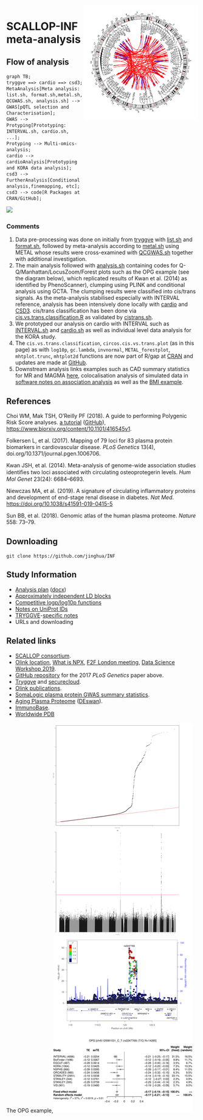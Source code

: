<img src="doc/INF1.circlize.png" width="300" height="300" align="right">

# SCALLOP-INF meta-analysis

## Flow of analysis

```mermaid
graph TB;
tryggve ==> cardio ==> csd3;
MetaAnalysis[Meta analysis: list.sh, format.sh,metal.sh, QCGWAS.sh, analysis.sh] --> GWAS[pQTL selection and Characterisation];
GWAS --> Protyping[Prototyping: INTERVAL.sh, cardio.sh, ...];
Protyping --> Multi-omics-analysis;
cardio --> cardioAnalysis[Prototyping and KORA data analysis];
csd3 --> FurtherAnalysis[Conditional analysis,finemapping, etc];
csd3 --> code[R Packages at CRAN/GitHub]; 
```

![](https://tinyurl.com/y6g4t8fm)

### Comments

1. Data pre-processing was done on initially from [tryggve](tryggve) with [list.sh](tryggve/list.sh) and [format.sh](tryggve/format.sh), followed by meta-analysis according to [metal.sh](tryggve/metal.sh) using METAL whose results were cross-examined with [QCGWAS.sh](tryggve/QCGWAS.sh) together with additional investigation.
2. The main analysis followed with [analysis.sh](tryggve/analysis.sh) containing codes for Q-Q/Manhattan/LocusZoom/Forest plots such as the OPG example (see the diagram below), which replicated results of Kwan et al. (2014) as identified by PhenoScanner), clumping using PLINK and conditional analysis using GCTA. The clumping results were classified into cis/trans signals. As the meta-analysis stabilised especially with INTERVAL reference, analysis has been intensively done locally with [cardio](cardio) and [CSD3](csd3). cis/trans classification has been done via [cis.vs.trans.classification.R](cardio/cis.vs.trans.classification.R) as validated by [cistrans.sh](cardio/cistrans.sh).
3. We prototyped our analysis on cardio with INTERVAL such as [INTERVAL.sh](tryggve/INTERVAL.sh) and [cardio.sh](cardio/cardio.sh) as well as individual level data analysis for the KORA study.
4. The `cis.vs.trans.classification`, `circos.cis.vs.trans.plot` (as in this page) as with `log10p`, `gc.lambda`, `invnormal`, `METAL_forestplot`, `mhtplot.trunc`, `mhtplot2d` functions are now part of R/gap at [CRAN](https://CRAN.R-project.org/package=gap) and updates are made at [GitHub](https://github.com/jinghuazhao/R/).
5. Downstream analysis links examples such as CAD summary statistics for MR and MAGMA [here](https://jinghuazhao.github.io/Omics-analysis/CAD/), colocalisation analysis of simulated data in [software notes on association analysis](https://jinghuazhao.github.io/software-notes/AA.html) as well as the [BMI example](https://jinghuazhao.github.io/Omics-analysis/BMI/).

## References

Choi WM, Mak TSH, O’Reilly PF (2018). A guide to performing Polygenic Risk Score analyses. [a tutorial](https://choishingwan.github.io/PRS-Tutorial/) ([GitHub](https://github.com/choishingwan/PRSice)),
https://www.biorxiv.org/content/10.1101/416545v1.

Folkersen L, et al. (2017). Mapping of 79 loci for 83 plasma protein biomarkers in cardiovascular disease. *PLoS Genetics* 13(4), doi.org/10.1371/journal.pgen.1006706.

Kwan JSH, et al. (2014). Meta-analysis of genome-wide association studies identiﬁes two loci associated with circulating osteoprotegerin levels. *Hum Mol Genet* 23(24): 6684–6693.

Niewczas MA, et al. (2019). A signature of circulating inflammatory proteins and development of end-stage renal disease in diabetes. *Nat Med*. https://doi.org/10.1038/s41591-019-0415-5

Sun BB, et al. (2018). Genomic atlas of the human plasma proteome. *Nature* 558: 73–79.

## Downloading

```{bash}
git clone https://github.com/jinghua/INF
```

## Study Information

* [Analysis plan](doc/SCALLOP_INF1_analysis_plan.md) ([docx](doc/SCALLOP_INF1_analysis_plan.docx))
* [Approximately independent LD blocks](doc/aild.md)
* [Competitive logp/log10p functions](doc/logplog10p.md)
* [Notes on UniProt IDs](doc/uniprot.md)
* [TRYGGVE](https://neic.no/tryggve/)-[specific notes](tryggve/tryggve.md)
* URLs and downloading

## Related links

* [SCALLOP consortium](http://www.scallop-consortium.com/).
* [Olink location](https://www.olink.com/scallop/), [What is NPX](https://www.olink.com/question/what-is-npx/), [F2F London meeting](https://www.olink.com/scallop-f2f-2019/), [Data Science Workshop 2019](https://www.olink.com/data-science-workshop-2019/).
* [GitHub repository](https://github.com/lassefolkersen/scallop) for the 2017 *PLoS Genetics* paper above.
* [Tryggve](https://neic.no/tryggve/) and [securecloud](https://secureremote.dtu.dk/vpn/index.html).
* [Olink publications](https://www.olink.com/data-you-can-trust/publications/).
* [SomaLogic plasma protein GWAS summary statistics](http://www.phpc.cam.ac.uk/ceu/proteins).
* [Aging Plasma Proteome](https://twc-stanford.shinyapps.io/aging_plasma_proteome/) ([DEswan](https://github.com/lehallib/DEswan)).
* [ImmunoBase](https://genetics.opentargets.org/immunobase).
* [Worldwide PDB](http://www.wwpdb.org/)

The OPG example,<img src="doc/OPG-qmlf.png">
